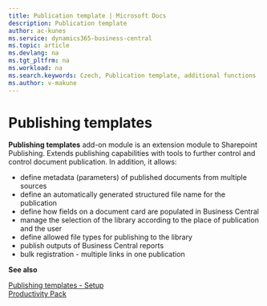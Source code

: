 ```yaml
---
title: Publication template | Microsoft Docs
description: Publication template
author: ac-kunes
ms.service: dynamics365-business-central
ms.topic: article
ms.devlang: na
ms.tgt_pltfrm: na
ms.workload: na
ms.search.keywords: Czech, Publication template, additional functions
ms.author: v-makune
---
```

# Publishing templates

**Publishing templates** add-on module is an extension module to Sharepoint Publishing. Extends publishing capabilities with tools to further control and control document publication. In addition, it allows:

- define metadata (parameters) of published documents from multiple sources
- define an automatically generated structured file name for the publication
- define how fields on a document card are populated in Business Central
- manage the selection of the library according to the place of publication and the user
- define allowed file types for publishing to the library
- publish outputs of Business Central reports
- bulk registration - multiple links in one publication


**See also**

[Publishing templates - Setup](ac-publication-template-setup.md)  
[Productivity Pack](ac-productivity-pack.md)
